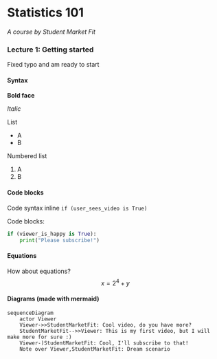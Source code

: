 # Statistics 101
*A course by Student Market Fit*

### Lecture 1: Getting started
Fixed typo and am ready to start

#### Syntax
**Bold face**

*Italic*

List
- A
- B

Numbered list
1. A
2. B


#### Code blocks
Code syntax inline `if (user_sees_video is True)`

Code blocks:
```python
if (viewer_is_happy is True):
    print("Please subscribe!")
```

#### Equations
How about equations?
$$ x = 2^4 + y$$


#### Diagrams (made with mermaid)
```mermaid
sequenceDiagram
    actor Viewer
    Viewer->>StudentMarketFit: Cool video, do you have more?
    StudentMarketFit-->>Viewer: This is my first video, but I will make more for sure :)
    Viewer-)StudentMarketFit: Cool, I'll subscribe to that!
    Note over Viewer,StudentMarketFit: Dream scenario
```
